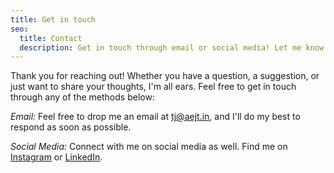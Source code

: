```yaml
---
title: Get in touch
seo:
  title: Contact
  description: Get in touch through email or social media! Let me know how I can help.
---
```


Thank you for reaching out! Whether you have a question, a suggestion, or just want to share your thoughts, I'm all ears. Feel free to get in touch through any of the methods below:

_Email:_
Feel free to drop me an email at [tj@aejt.in](mailto:tj@aejt.in), and I'll do my best to respond as soon as possible.

_Social Media:_
Connect with me on social media as well. Find me on [Instagram](https://www.instagram.com/aejtn) or [LinkedIn](https://www.linkedin.com/in/narayana-teja/).
